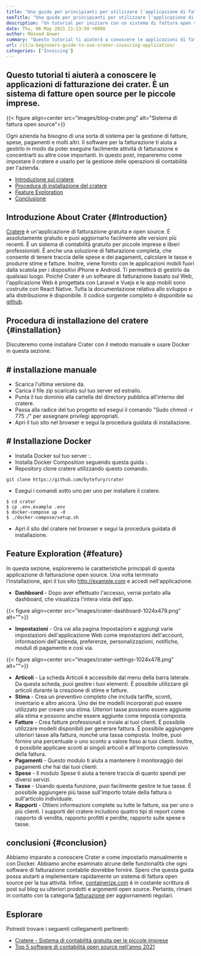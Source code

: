 ```yaml
---
title: "Una guida per principianti per utilizzare l'applicazione di fatturazione del cratere" 
seoTitle: "Una guida per principianti per utilizzare l'applicazione di fatturazione del cratere" 
description: "Un tutorial per iniziare con un sistema di fattura open source. Questa linea guida di Cratere ti aiuta a familiarizzare con i concetti e le caratteristiche fondamentali." 
date: Thu, 06 May 2021 21:23:50 +0000
author: Masood Anwer
summary: "Questo tutorial ti aiuterà a conoscere le applicazioni di fatturazione dei crater. È un sistema di fatture open source per le piccole imprese." 
url: /it/a-beginners-guide-to-use-crater-invoicing-application/
categories: ['Invoicing']
---
```


## Questo tutorial ti aiuterà a conoscere le applicazioni di fatturazione dei crater. È un sistema di fatture open source per le piccole imprese.

{{< figure align=center src="images/blog-crater.png" alt="Sistema di fattura open source">}}

Ogni azienda ha bisogno di una sorta di sistema per la gestione di fatture, spese, pagamenti e molti altri. Il software per la fatturazione ti aiuta a gestirlo in modo da poter eseguire facilmente attività di fatturazione e concentrarti su altre cose importanti. In questo post, impareremo come impostare il cratere e usarlo per la gestione delle operazioni di contabilità per l'azienda.
  * [Introduzione sul cratere][1]
  * [Procedura di installazione del cratere][2]
  * [Feature Exploration][3]
  * [Conclusione][4]

## Introduzione About Crater   {#Introduction}
[Cratere][5] è un'applicazione di fatturazione gratuita e open source. È assolutamente gratuito e puoi aggiornarlo facilmente alle versioni più recenti. È un sistema di contabilità gratuito per piccole imprese e liberi professionisti. È anche una soluzione di fatturazione completa, che consente di tenere traccia delle spese e dei pagamenti, calcolare le tasse e produrre stime e fatture. Inoltre, viene fornito con le applicazioni mobili fuori dalla scatola per i dispositivi iPhone e Android. Ti permetterà di gestirlo da qualsiasi luogo. Poiché Crater è un software di fatturazione basato sul Web, l'applicazione Web è progettata con Laravel e Vuejs e le app mobili sono costruite con React Native. Tutta la documentazione relativa allo sviluppo e alla distribuzione è disponibile. Il codice sorgente completo è disponibile su [github][6].

## Procedura di installazione del cratere   {#installation}
Discuteremo come installare Crater con il metodo manuale e usare Docker in questa sezione.

## # installazione manuale
  * Scarica l'ultima versione da.
  * Carica il file zip scaricato sul tuo server ed estrailo.
  * Punta il tuo dominio alla cartella del directory pubblica all'interno del cratere.
  * Passa alla radice del tuo progetto ed esegui il comando "Sudo chmod -r 775 ./" per assegnare privilegi appropriati.
  * Apri il tuo sito nel browser e segui la procedura guidata di installazione.

## # Installazione Docker
  * Installa Docker sul tuo server :.
  * Installa Docker Composition seguendo questa guida :.
  * Repository clone cratere utilizzando questo comando.
```
git clone https://github.com/bytefury/crater
```
  * Esegui i comandi sotto uno per uno per installare il cratere.
```
$ cd crater
$ cp .env.example .env
$ docker-compose up -d
$ ./docker-compose/setup.sh
```
  * Apri il sito del cratere nel browser e segui la procedura guidata di installazione.

## Feature Exploration   {#feature}
In questa sezione, esploreremo le caratteristiche principali di questa applicazione di fatturazione open source. Una volta terminato l'installazione, apri il tuo sito http://example.com e accedi nell'applicazione.
  * **Dashboard**  - Dopo aver effettuato l'accesso, verrai portato alla dashboard, che visualizza l'intera vista dell'app.

{{< figure align=center src="images/crater-dashboard-1024x479.png" alt="">}}

  * **Impostazioni**  - Ora vai alla pagina Impostazioni e aggiungi varie impostazioni dell'applicazione Web come impostazioni dell'account, informazioni dell'azienda, preferenze, personalizzazioni, notifiche, moduli di pagamento e così via.

{{< figure align=center src="images/crater-settings-1024x478.png" alt="">}}

  * **Articoli**  - La scheda Articoli è accessibile dal menu della barra laterale. Da questa scheda, puoi gestire i tuoi elementi. È possibile utilizzare gli articoli durante la creazione di stime e fatture.
  * **Stima**  - Crea un preventivo completo che includa tariffe, sconti, inventario e altro ancora. Uno dei tre modelli incorporati può essere utilizzato per creare una stima. Ulteriori tasse possono essere aggiunte alla stima e possono anche essere aggiunte come imposta composta.
  * **Fatture**  - Crea fatture professionali e inviale ai tuoi clienti. È possibile utilizzare modelli disponibili per generare fattura. È possibile aggiungere ulteriori tasse alla fattura, nonché una tassa composta. Inoltre, puoi fornire una percentuale o uno sconto a valore fisso ai tuoi clienti. Inoltre, è possibile applicare sconti ai singoli articoli e all'importo complessivo della fattura.
  * **Pagamenti**  - Questo modulo ti aiuta a mantenere il monitoraggio dei pagamenti che hai dai tuoi clienti.
  * **Spese**  - Il modulo Spese ti aiuta a tenere traccia di quanto spendi per diversi servizi.
  * **Tasse**  - Usando questa funzione, puoi facilmente gestire le tue tasse. È possibile aggiungere più tasse sull'importo totale della fattura o sull'articolo individuale.
  * **Rapporti**  - Ottieni informazioni complete su tutte le fatture, sia per uno o più clienti. I supporti del cratere includono quattro tipi di report come rapporto di vendita, rapporto profitti e perdite, rapporto sulle spese e tasse.

## conclusioni   {#conclusion}
Abbiamo imparato a conoscere Crater e come impostarlo manualmente e con Docker. Abbiamo anche esaminato alcune delle funzionalità che ogni software di fatturazione contabile dovrebbe fornire. Spero che questa guida possa aiutarti a implementare rapidamente un sistema di fattura open source per la tua attività.
Infine, [containerize.com][7] è in costante scrittura di post sul blog su ulteriori prodotti e argomenti open source. Pertanto, rimani in contatto con la categoria [fatturazione][8] per aggiornamenti regolari.

## Esplorare
Potresti trovare i seguenti collegamenti pertinenti:
  * [Cratere - Sistema di contabilità gratuita per le piccole imprese][5]
  * [Top 5 software di contabilità open source nell'anno 2021][9]

  
[1]: #Introduction
[2]: #Installation
[3]: #Feature
[4]: #Conclusion
[5]: https://products.containerize.com/invoicing/crater/
[6]: https://github.com/bytefury/crater
[7]: https://containerize.com
[8]: https://blog.containerize.com/category/invoicing/
[9]: https://blog.containerize.com/invoicing/top-5-open-source-accounting-software-in-the-year-2021/
